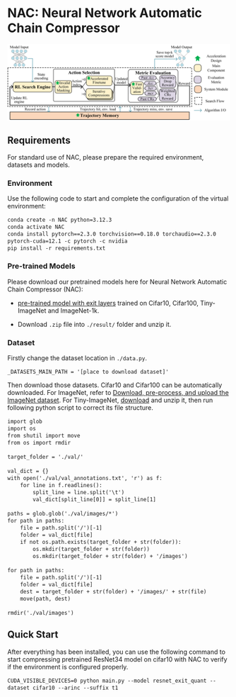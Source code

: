 # NAC: Neural Network Automatic Chain Compressor
![framework overview](framework%20overview.png "NAC Framework Overview")
## Requirements
For standard use of NAC, please prepare the required environment, datasets and models.
### Environment
Use the following code to start and complete the configuration of the virtual environment:

```setup
conda create -n NAC python=3.12.3
conda activate NAC
conda install pytorch==2.3.0 torchvision==0.18.0 torchaudio==2.3.0 pytorch-cuda=12.1 -c pytorch -c nvidia
pip install -r requirements.txt
```
### Pre-trained Models
Please download our pretrained models here for Neural Network Automatic Chain Compressor (NAC):

- [pre-trained model with exit layers](https://1drv.ms/u/c/9230e2f0a40a705d/ES0Jne_HfNJCmaDvHNdZmkwBNwo7cXOmemrGaK8vThuJfg?e=GBgtz3) trained on Cifar10, Cifar100,  Tiny-ImageNet and ImageNet-1k.

- Download `.zip` file into `./result/` folder and unzip it.

### Dataset
Firstly change the dataset location in `./data.py`.
```
_DATASETS_MAIN_PATH = '[place to download dataset]'
```

Then download those datasets.
Cifar10 and Cifar100 can be automatically downloaded. For ImageNet, refer to [Download, pre-process, and upload the ImageNet dataset](https://cloud.google.com/tpu/docs/imagenet-setup).
For Tiny-ImageNet, [download](http://cs231n.stanford.edu/tiny-imagenet-200.zip) and unzip it, then run following python script to correct its file structure.
```
import glob
import os
from shutil import move
from os import rmdir

target_folder = './val/'

val_dict = {}
with open('./val/val_annotations.txt', 'r') as f:
    for line in f.readlines():
        split_line = line.split('\t')
        val_dict[split_line[0]] = split_line[1]
        
paths = glob.glob('./val/images/*')
for path in paths:
    file = path.split('/')[-1]
    folder = val_dict[file]
    if not os.path.exists(target_folder + str(folder)):
        os.mkdir(target_folder + str(folder))
        os.mkdir(target_folder + str(folder) + '/images')
       
for path in paths:
    file = path.split('/')[-1]
    folder = val_dict[file]
    dest = target_folder + str(folder) + '/images/' + str(file)
    move(path, dest)
    
rmdir('./val/images')
```
## Quick Start
After everything has been installed, you can use the following command to start compressing pretrained ResNet34 model on cifar10 with NAC to verify if the environment is configured properly.

```
CUDA_VISIBLE_DEVICES=0 python main.py --model resnet_exit_quant --dataset cifar10 --arinc --suffix t1
```
